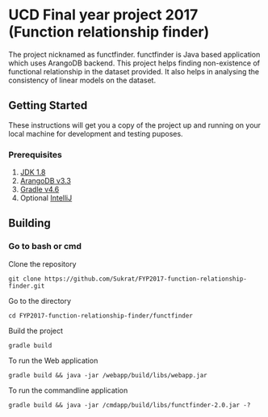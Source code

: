 
# UCD Final year project 2017 (Function relationship finder)
The project nicknamed as functfinder. functfinder is Java based application which uses ArangoDB backend. This project helps finding non-existence of functional relationship in the dataset provided. It also helps in analysing the consistency of linear models on the dataset. 

## Getting Started

These instructions will get you a copy of the project up and running on your local machine for development and testing puposes.

### Prerequisites

1. [JDK 1.8](http://www.oracle.com/technetwork/java/javase/downloads/jdk8-downloads-2133151.html) 
2. [ArangoDB v3.3](https://www.arangodb.com/)
3. [Gradle v4.6](https://gradle.org/)
4. Optional [IntelliJ](https://www.jetbrains.com/idea/)

## Building

### Go to bash or cmd

Clone the repository

```
git clone https://github.com/Sukrat/FYP2017-function-relationship-finder.git
```

Go to the directory

```
cd FYP2017-function-relationship-finder/functfinder
```

Build the project

```
gradle build
```

To run the Web application

```
gradle build && java -jar /webapp/build/libs/webapp.jar
```

To run the commandline application

```
gradle build && java -jar /cmdapp/build/libs/functfinder-2.0.jar -?
```


